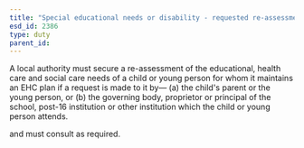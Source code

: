 ```yaml
---
title: "Special educational needs or disability - requested re-assessment of EHC plan"
esd_id: 2386
type: duty
parent_id:  
---
```


A local authority must secure a re-assessment of the educational, health care and social care needs of a child or young person for whom it maintains an EHC plan if a request is made to it by—
(a) the child's parent or the young person, or
(b) the governing body, proprietor or principal of the school, post-16 institution or other institution which the child or young person attends.

and must consult as required.

